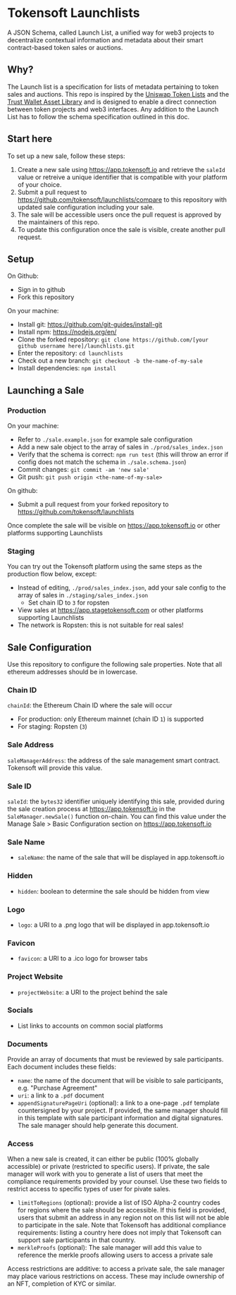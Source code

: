 # Tokensoft Launchlists
A JSON Schema, called Launch List, a unified way for web3 projects to decentralize contextual information and metadata about 
their smart contract-based token sales or auctions.

## Why?

The Launch list is a specification for lists of metadata pertaining to token sales and auctions. This repo
is inspired by the [Uniswap Token Lists](https://github.com/Uniswap/token-lists) and the [Trust Wallet Asset Library](https://github.com/trustwallet/assets/tree/master/blockchains)
and is designed to enable a direct connection between token projects and web3 interfaces. Any addition to the Launch List has to follow the schema specification outlined in this doc.  

## Start here
To set up a new sale, follow these steps:
1. Create a new sale using https://app.tokensoft.io and retrieve the `saleId` value or retreive a unique identifier that is compatible with your platform of your choice.
2. Submit a pull request to https://github.com/tokensoft/launchlists/compare to this repository with updated sale configuration including your sale.
3. The sale will be accessible users once the pull request is approved by the maintainers of this repo.
4. To update this configuration once the sale is visible, create another pull request.

## Setup
On Github:
* Sign in to github
* Fork this repository

On your machine:
* Install git: https://github.com/git-guides/install-git
* Install npm: https://nodejs.org/en/
* Clone the forked repository: `git clone https://github.com/[your github username here]/launchlists.git`
* Enter the repository: `cd launchlists`
* Check out a new branch: `git checkout -b the-name-of-my-sale`
* Install dependencies: `npm install`

## Launching a Sale

### Production
On your machine:
* Refer to `./sale.example.json` for example sale configuration
* Add a new sale object to the array of sales in `./prod/sales_index.json`
* Verify that the schema is correct: `npm run test` (this will throw an error if config does not match the schema in `./sale.schema.json`)
* Commit changes: `git commit -am 'new sale'`
* Git push: `git push origin <the-name-of-my-sale>`

On github:
* Submit a pull request from your forked repository to https://github.com/tokensoft/launchlists

Once complete the sale will be visible on https://app.tokensoft.io or other platforms supporting Launchlists

### Staging
You can try out the Tokensoft platform using the same steps as the production flow below, except:
* Instead of editing, `./prod/sales_index.json`, add your sale config to the array of sales in `./staging/sales_index.json`
  * Set chain ID to `3` for ropsten
* View sales at https://app.stagetokensoft.com or other platforms supporting Launchlists
* The network is Ropsten: this is not suitable for real sales!

## Sale Configuration
Use this repository to configure the following sale properties. Note that all ethereum addresses should be in lowercase.

### Chain ID
`chainId`: the Ethereum Chain ID where the sale will occur
* For production: only Ethereum mainnet (chain ID `1`) is supported
* For staging: Ropsten (`3`)

### Sale Address
`saleManagerAddress`: the address of the sale management smart contract. Tokensoft will provide this value.

### Sale ID
`saleId`: the `bytes32` identifier uniquely identifying this sale, provided during the sale creation process at https://app.tokensoft.io in the `SaleManager.newSale()` function on-chain. You can find this value under the Manage Sale > Basic Configuration section on https://app.tokensoft.io

### Sale Name
* `saleName`: the name of the sale that will be displayed in app.tokensoft.io

### Hidden
* `hidden`: boolean to determine the sale should be hidden from view

### Logo
* `logo`: a URI to a .png logo that will be displayed in app.tokensoft.io

### Favicon
* `favicon`: a URI to a .ico logo for browser tabs

### Project Website
* `projectWebsite`: a URI to the project behind the sale

### Socials
* List links to accounts on common social platforms 

### Documents
Provide an array of documents that must be reviewed by sale participants. Each document includes these fields:
* `name`: the name of the document that will be visible to sale participants, e.g. "Purchase Agreement"
* `uri`: a link to a `.pdf` document
* `appendSignaturePageUri` (optional): a link to a one-page `.pdf` template countersigned by your project. 
If provided, the same manager should fill in this template with sale participant information and digital signatures. 
The sale manager should help generate this document.

### Access
When a new sale is created, it can either be public (100% globally accessible) or private (restricted to specific users). 
If private, the sale manager will work with you to generate a list of users that meet the compliance requirements provided by your counsel. Use these two fields to restrict access to specific types of user for pivate sales.

* `limitToRegions` (optional): provide a list of ISO Alpha-2 country codes for regions where the sale should be accessible. If this field is provided, users that submit an address in any region not on this list will not be able to participate in the sale. Note that Tokensoft has additional compliance requirements: listing a country here does not imply that Tokensoft can support sale participants in that country.
* `merkleProofs` (optional): The sale manager will add this value to reference the merkle proofs allowing users to access a private sale

Access restrictions are additive: to access a private sale, the sale manager may place various restrictions on access. These may include ownership of an NFT, completion of KYC or similar.

